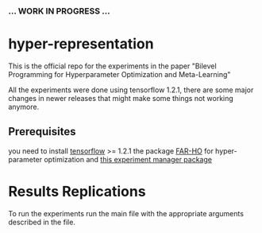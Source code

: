 ### ... WORK IN PROGRESS ... 

# hyper-representation
This is the official repo for the experiments in the paper "Bilevel Programming for Hyperparameter Optimization and Meta-Learning"
 
All the experiments were done using tensorflow 1.2.1, there are some major changes in newer releases that might make 
some things not working anymore.

## Prerequisites
you need to install [tensorflow](https://www.tensorflow.org/install/) >= 1.2.1
the package [FAR-HO](https://github.com/lucfra/FAR-HO) for hyper-parameter optimization
and [this experiment manager package](https://github.com/lucfra/ExperimentManager)

# Results Replications
To run the experiments run the main file with the appropriate arguments described in the file.

